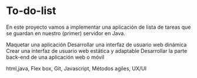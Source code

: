 # To-do-list
En este proyecto vamos a implementar una aplicación de lista de tareas que se guardan en nuestro (primer) servidor en Java.

Maquetar una aplicación
Desarrollar una interfaz de usuario web dinámica
Crear una interfaz de usuario web estática y adaptable
Desarrollar la parte back-end de una aplicación web o móvil

html,java, Flex box, Git, Javascript, Métodos agiles, UX/UI
